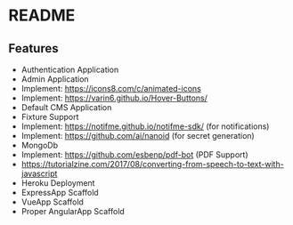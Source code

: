 
# README #

## Features #

* Authentication Application
* Admin Application
* Implement: https://icons8.com/c/animated-icons
* Implement: https://varin6.github.io/Hover-Buttons/
* Default CMS Application
* Fixture Support
* Implement: https://notifme.github.io/notifme-sdk/ (for notifications)
* Implement: https://github.com/ai/nanoid (for secret generation)
* MongoDb
* Implement: https://github.com/esbenp/pdf-bot (PDF Support)
* https://tutorialzine.com/2017/08/converting-from-speech-to-text-with-javascript
* Heroku Deployment
* ExpressApp Scaffold
* VueApp Scaffold
* Proper AngularApp Scaffold
